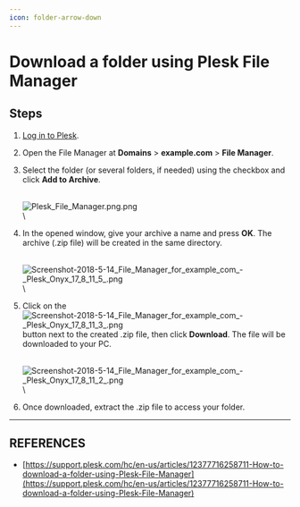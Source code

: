 ```yaml
---
icon: folder-arrow-down
---
```


# Download a folder using Plesk File Manager

## Steps

1. [Log in to Plesk](https://plesk-new.zendesk.com/hc/en-us/articles/12377667582743).
2. Open the File Manager at **Domains** > **example.com** > **File Manager**.
3.  Select the folder (or several folders, if needed) using the checkbox and click **Add to Archive**.

    \
    <img src="https://support.plesk.com/hc/article_attachments/12377716352023/Plesk_File_Manager.png.png" alt="Plesk_File_Manager.png.png" data-size="original">\
    \

4.  In the opened window, give your archive a name and press **OK**. The archive (.zip file) will be created in the same directory.

    \
    ![Screenshot-2018-5-14\_File\_Manager\_for\_example\_com\_-\_Plesk\_Onyx\_17\_8\_11\_5\_.png](https://support.plesk.com/hc/article_attachments/12377716326551/Screenshot-2018-5-14_File_Manager_for_example_com_-_Plesk_Onyx_17_8_11_5_.png)\
    \

5.  Click on the ![Screenshot-2018-5-14\_File\_Manager\_for\_example\_com\_-\_Plesk\_Onyx\_17\_8\_11\_3\_.png](https://support.plesk.com/hc/article_attachments/12377673407895/Screenshot-2018-5-14_File_Manager_for_example_com_-_Plesk_Onyx_17_8_11_3_.png) button next to the created .zip file, then click **Download**. The file will be downloaded to your PC.

    \
    ![Screenshot-2018-5-14\_File\_Manager\_for\_example\_com\_-\_Plesk\_Onyx\_17\_8\_11\_2\_.png](https://support.plesk.com/hc/article_attachments/12377716312215/Screenshot-2018-5-14_File_Manager_for_example_com_-_Plesk_Onyx_17_8_11_2_.png)\
    \

6. Once downloaded, extract the .zip file to access your folder.



***

## REFERENCES

* [https://support.plesk.com/hc/en-us/articles/12377716258711-How-to-download-a-folder-using-Plesk-File-Manager](https://support.plesk.com/hc/en-us/articles/12377716258711-How-to-download-a-folder-using-Plesk-File-Manager)
